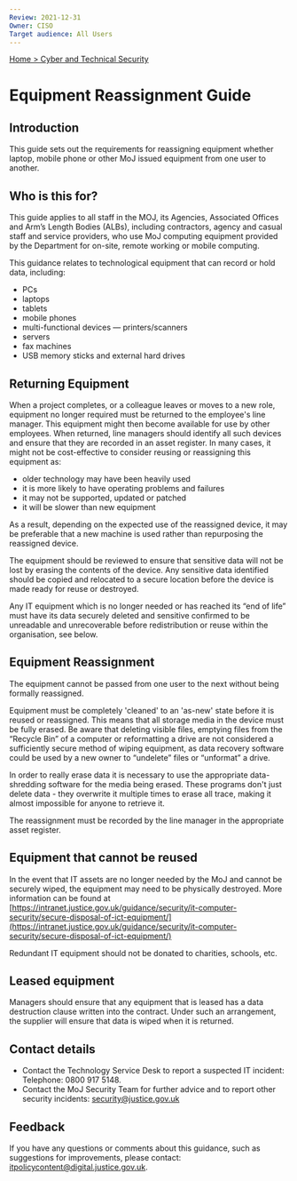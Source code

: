 ```yaml
---
Review: 2021-12-31
Owner: CISO
Target audience: All Users
---
```


[Home > Cyber and Technical Security](home-security-policies-guides.md)

# Equipment Reassignment Guide

## Introduction

This guide sets out the requirements for reassigning equipment whether laptop, mobile phone or other MoJ issued equipment from one user to another.

## Who is this for?

This guide applies to all staff in the MOJ, its Agencies, Associated Offices and Arm’s Length Bodies (ALBs), including contractors, agency and casual staff and service providers, who use MoJ computing equipment provided by the Department for on-site, remote working or mobile computing.

This guidance relates to technological equipment that can record or hold data, including:

 - PCs
 - laptops
 - tablets
 - mobile phones
 - multi-functional devices — printers/scanners
 - servers
 - fax machines
 - USB memory sticks and external hard drives

## Returning Equipment

When a project completes, or a colleague leaves or moves to a new role, equipment no longer required must be returned to the employee's line manager.  This equipment might then become available for use by other employees. When returned, line managers should identify all such devices and ensure that they are recorded in an asset register.  In many cases, it might not be cost-effective to consider reusing or reassigning this equipment as:

 - older technology may have been heavily used
 - it is more likely to have operating problems and failures
 - it may not be supported, updated or patched
 - it will be slower than new equipment

As a result, depending on the expected use of the reassigned device, it may be preferable that a new machine is used rather than repurposing the reassigned device.

The equipment should be reviewed to ensure that sensitive data will not be lost by erasing the contents of the device.  Any sensitive data identified should be copied and relocated to a secure location before the device is made ready for reuse or destroyed.  

Any IT equipment which is no longer needed or has reached its “end of life” must have its data securely deleted and sensitive confirmed to be unreadable and unrecoverable before redistribution or reuse within the organisation, see below.

## Equipment Reassignment

The equipment cannot be passed from one user to the next without
being formally reassigned.

Equipment must be completely 'cleaned' to an 'as-new' state before it is reused or reassigned. This means that all storage media in the device must be fully erased.  Be aware that deleting visible files, emptying files from the “Recycle Bin” of a computer or reformatting a drive are not considered a sufficiently secure method of wiping equipment, as data recovery software could be used by a new owner to “undelete” files or “unformat” a drive.  

In order to really erase data it is necessary to use the appropriate data-shredding software for the media being erased. These programs don't just delete data - they overwrite it multiple times to erase all trace, making it almost impossible for anyone to retrieve it.

The reassignment must be recorded by the line manager in the appropriate asset register.

## Equipment that cannot be reused

In the event that IT assets are no longer needed by the MoJ and cannot be securely wiped, the equipment may need to be physically destroyed.  More information can be found at [https://intranet.justice.gov.uk/guidance/security/it-computer-security/secure-disposal-of-ict-equipment/](https://intranet.justice.gov.uk/guidance/security/it-computer-security/secure-disposal-of-ict-equipment/)

Redundant IT equipment should not be donated to charities, schools, etc.

## Leased equipment

Managers should ensure that any equipment that is leased has a data destruction clause written into the contract. Under such an arrangement, the supplier will ensure that data is wiped when it is returned.


## Contact details

- Contact the Technology Service Desk to report a suspected IT incident: Telephone: 0800 917 5148.
- Contact the MoJ Security Team for further advice and to report other security incidents: [security@justice.gov.uk](mailto:security@justice.gov.uk)

## Feedback
If you have any questions or comments about this guidance, such as suggestions for improvements, please contact: [itpolicycontent@digital.justice.gov.uk](itpolicycontent@digital.justice.gov.uk).
